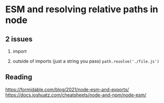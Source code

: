 # ESM and resolving relative paths in node

## 2 issues
1) import

2) outside of imports (just a string you pass)
`path.resolve('./file.js')`


## Reading
https://formidable.com/blog/2021/node-esm-and-exports/
https://docs.joshuatz.com/cheatsheets/node-and-npm/node-esm/
